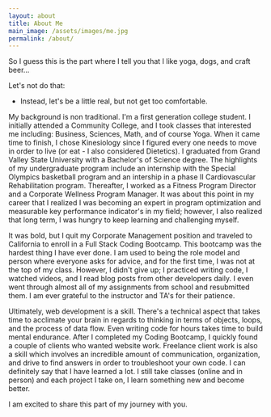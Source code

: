 ```yaml
---
layout: about
title: About Me
main_image: /assets/images/me.jpg
permalink: /about/
---
```

So I guess this is the part where I tell you that I like
yoga, dogs, and craft beer...

Let's not do that:

* Instead, let's be a little real, but not get too comfortable.

My background is non traditional. I'm a first generation college student. I initially attended a Community College, and I took classes that interested me including: Business, Sciences, Math, and of course Yoga. When it came time to finish, I chose Kinesiology since I figured every one needs to move in order to live (or eat - I also considered Dietetics). I graduated from Grand Valley State University with a Bachelor's of Science degree. The highlights of my undergraduate program include an internship with the Special Olympics basketball program and an intership in a phase II Cardiovascular Rehabilitation program. Thereafter, I worked as a Fitness Program Director and a Corporate Wellness Program Manager. It was about this point in my career that I realized I was becoming an expert in program optimization and measurable key performance indicator's in my field; however, I also realized that long term, I was hungry to keep learning and challenging myself.

It was bold, but I quit my Corporate Management position and traveled to California to enroll in a Full Stack Coding Bootcamp. This bootcamp was the hardest thing I have ever done. I am used to being the role model and person where everyone asks for advice, and for the first time, I was not at the top of my class. However, I didn't give up; I practiced writing code, I watched videos, and I read blog posts from other developers daily. I even went through almost all of my assignments from school and resubmitted them. I am ever grateful to the instructor and TA's for their patience.

Ultimately, web development is a skill. There's a technical aspect that takes time to acclimate your brain in regards to thinking in terms of objects, loops, and the process of data flow. Even writing code for hours takes time to build mental endurance. After I completed my Coding Bootcamp, I quickly found a couple of clients who wanted website work. Freelance client work is also a skill which involves an incredible amount of communication, organization, and drive to find answers in order to troubleshoot your own code. I can definitely say that I have learned a lot. I still take classes (online and in person) and each project I take on, I learn something new and become better. 

I am excited to share this part of my journey with you. 